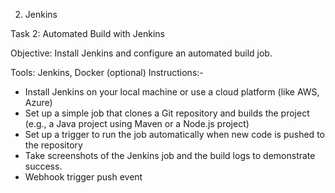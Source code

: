 <!-- @format -->

2. Jenkins

Task 2: Automated Build with Jenkins

Objective: Install Jenkins and configure an automated build job.

Tools: Jenkins, Docker (optional)
Instructions:-

- Install Jenkins on your local machine or use a cloud platform (like AWS,
  Azure)
- Set up a simple job that clones a Git repository and builds the project (e.g., a Java project using Maven or a Node.js project)
- Set up a trigger to run the job automatically when new code is pushed to the repository
- Take screenshots of the Jenkins job and the build logs to demonstrate success.
- Webhook trigger push event